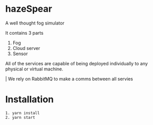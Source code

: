 # hazeSpear

A well thought fog simulator

It contains 3 parts

1. Fog
2. Cloud server
3. Sensor

All of the services are capable of being deployed individually to any physical or virtual machine.

| We rely on RabbitMQ to make a comms between all servies

# Installation 
```
1. yarn install 
2. yarn start
```

